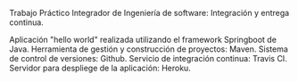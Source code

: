 Trabajo Práctico Integrador de Ingeniería de software: Integración y entrega continua. 

Aplicación "hello world" realizada utilizando el framework Springboot de Java.
Herramienta de gestión y construcción de proyectos: Maven.
Sistema de control de versiones: Github.
Servicio de integración continua: Travis CI. 
Servidor para despliege de la aplicación: Heroku. 
